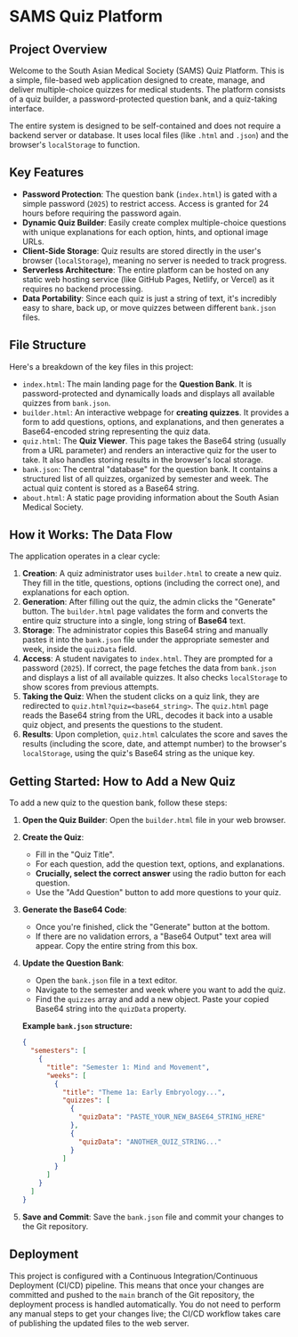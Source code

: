 # SAMS Quiz Platform

## Project Overview

Welcome to the South Asian Medical Society (SAMS) Quiz Platform. This is a simple, file-based web application designed to create, manage, and deliver multiple-choice quizzes for medical students. The platform consists of a quiz builder, a password-protected question bank, and a quiz-taking interface.

The entire system is designed to be self-contained and does not require a backend server or database. It uses local files (like `.html` and `.json`) and the browser's `localStorage` to function.

## Key Features

* **Password Protection**: The question bank (`index.html`) is gated with a simple password (`2025`) to restrict access. Access is granted for 24 hours before requiring the password again.
* **Dynamic Quiz Builder**: Easily create complex multiple-choice questions with unique explanations for each option, hints, and optional image URLs.
* **Client-Side Storage**: Quiz results are stored directly in the user's browser (`localStorage`), meaning no server is needed to track progress.
* **Serverless Architecture**: The entire platform can be hosted on any static web hosting service (like GitHub Pages, Netlify, or Vercel) as it requires no backend processing.
* **Data Portability**: Since each quiz is just a string of text, it's incredibly easy to share, back up, or move quizzes between different `bank.json` files.

## File Structure

Here's a breakdown of the key files in this project:

* `index.html`: The main landing page for the **Question Bank**. It is password-protected and dynamically loads and displays all available quizzes from `bank.json`.
* `builder.html`: An interactive webpage for **creating quizzes**. It provides a form to add questions, options, and explanations, and then generates a Base64-encoded string representing the quiz data.
* `quiz.html`: The **Quiz Viewer**. This page takes the Base64 string (usually from a URL parameter) and renders an interactive quiz for the user to take. It also handles storing results in the browser's local storage.
* `bank.json`: The central "database" for the question bank. It contains a structured list of all quizzes, organized by semester and week. The actual quiz content is stored as a Base64 string.
* `about.html`: A static page providing information about the South Asian Medical Society.

## How it Works: The Data Flow

The application operates in a clear cycle:

1.  **Creation**: A quiz administrator uses `builder.html` to create a new quiz. They fill in the title, questions, options (including the correct one), and explanations for each option.
2.  **Generation**: After filling out the quiz, the admin clicks the "Generate" button. The `builder.html` page validates the form and converts the entire quiz structure into a single, long string of **Base64** text.
3.  **Storage**: The administrator copies this Base64 string and manually pastes it into the `bank.json` file under the appropriate semester and week, inside the `quizData` field.
4.  **Access**: A student navigates to `index.html`. They are prompted for a password (`2025`). If correct, the page fetches the data from `bank.json` and displays a list of all available quizzes. It also checks `localStorage` to show scores from previous attempts.
5.  **Taking the Quiz**: When the student clicks on a quiz link, they are redirected to `quiz.html?quiz=<base64_string>`. The `quiz.html` page reads the Base64 string from the URL, decodes it back into a usable quiz object, and presents the questions to the student.
6.  **Results**: Upon completion, `quiz.html` calculates the score and saves the results (including the score, date, and attempt number) to the browser's `localStorage`, using the quiz's Base64 string as the unique key.


## Getting Started: How to Add a New Quiz

To add a new quiz to the question bank, follow these steps:

1.  **Open the Quiz Builder**: Open the `builder.html` file in your web browser.
2.  **Create the Quiz**:
    * Fill in the "Quiz Title".
    * For each question, add the question text, options, and explanations.
    * **Crucially, select the correct answer** using the radio button for each question.
    * Use the "Add Question" button to add more questions to your quiz.
3.  **Generate the Base64 Code**:
    * Once you're finished, click the "Generate" button at the bottom.
    * If there are no validation errors, a "Base64 Output" text area will appear. Copy the entire string from this box.
4.  **Update the Question Bank**:
    * Open the `bank.json` file in a text editor.
    * Navigate to the semester and week where you want to add the quiz.
    * Find the `quizzes` array and add a new object. Paste your copied Base64 string into the `quizData` property.

    **Example `bank.json` structure:**
    ```json
    {
      "semesters": [
        {
          "title": "Semester 1: Mind and Movement",
          "weeks": [
            {
              "title": "Theme 1a: Early Embryology...",
              "quizzes": [
                {
                  "quizData": "PASTE_YOUR_NEW_BASE64_STRING_HERE"
                },
                {
                  "quizData": "ANOTHER_QUIZ_STRING..."
                }
              ]
            }
          ]
        }
      ]
    }
    ```
5.  **Save and Commit**: Save the `bank.json` file and commit your changes to the Git repository.

## Deployment

This project is configured with a Continuous Integration/Continuous Deployment (CI/CD) pipeline. This means that once your changes are committed and pushed to the `main` branch of the Git repository, the deployment process is handled automatically. You do not need to perform any manual steps to get your changes live; the CI/CD workflow takes care of publishing the updated files to the web server.
